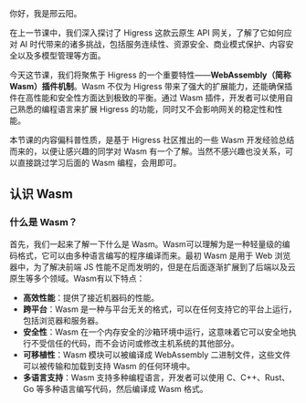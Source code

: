 你好，我是邢云阳。

在上一节课中，我们深入探讨了 Higress 这款云原生 API 网关，了解了它如何应对 AI 时代带来的诸多挑战，包括服务连续性、资源安全、商业模式保护、内容安全以及多模型管理等方面。

今天这节课，我们将聚焦于 Higress 的一个重要特性——**WebAssembly（简称 Wasm）插件机制**。Wasm 不仅为 Higress 带来了强大的扩展能力，还能确保插件在高性能和安全性方面达到极致的平衡。通过 Wasm 插件，开发者可以使用自己熟悉的编程语言来扩展 Higress 的功能，同时又不会影响网关的稳定性和性能。

本节课的内容偏科普性质，是基于 Higress 社区推出的一些 Wasm 开发经验总结而来的，以便让感兴趣的同学对 Wasm 有一个了解。当然不感兴趣也没关系，可以直接跳过学习后面的 Wasm 编程，会用即可。

## 认识 Wasm

### 什么是 Wasm？

首先，我们一起来了解一下什么是 Wasm。Wasm可以理解为是一种轻量级的编码格式，它可以由多种语言编写的程序编译而来。最初 Wasm 是用于 Web 浏览器中，为了解决前端 JS 性能不足而发明的，但是在后面逐渐扩展到了后端以及云原生等多个领域。Wasm有以下特点：

- **高效性能**：提供了接近机器码的性能。
- **跨平台**：Wasm 是一种与平台无关的格式，可以在任何支持它的平台上运行，包括浏览器和服务器。
- **安全性**：Wasm 在一个内存安全的沙箱环境中运行，这意味着它可以安全地执行不受信任的代码，而不会访问或修改主机系统的其他部分。
- **可移植性**：Wasm 模块可以被编译成 WebAssembly 二进制文件，这些文件可以被传输和加载到支持 Wasm 的任何环境中。
- **多语言支持**：Wasm 支持多种编程语言，开发者可以使用 C、C++、Rust、Go 等多种语言编写代码，然后编译成 Wasm 格式。